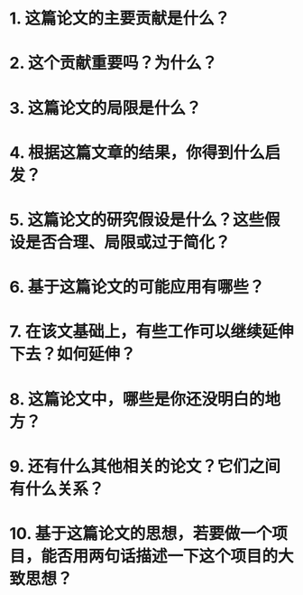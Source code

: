 
# 1. 这篇论文的主要贡献是什么？

# 2. 这个贡献重要吗？为什么？

# 3. 这篇论文的局限是什么？

# 4. 根据这篇文章的结果，你得到什么启发？

# 5. 这篇论文的研究假设是什么？这些假设是否合理、局限或过于简化？

# 6. 基于这篇论文的可能应用有哪些？

# 7. 在该文基础上，有些工作可以继续延伸下去？如何延伸？

# 8. 这篇论文中，哪些是你还没明白的地方？

# 9. 还有什么其他相关的论文？它们之间有什么关系？


# 10. 基于这篇论文的思想，若要做一个项目，能否用两句话描述一下这个项目的大致思想？


